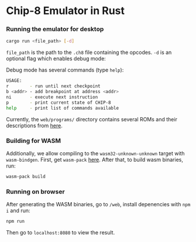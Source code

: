 # Chip-8 Emulator in Rust

### Running the emulator for desktop
```bash
cargo run <file_path> [-d]
```
`file_path` is the path to the `.ch8` file containing the opcodes.
`-d` is an optional flag which enables debug mode:

Debug mode has several commands (type `help`):

```bash
USAGE: 
r        - run until next checkpoint
b <addr> - add breakpoint at address <addr>
ni       - execute next instruction
p        - print current state of CHIP-8
help     - print list of commands available
```

Currently, the `web/programs/` directory contains several ROMs and their descriptions from [here](https://github.com/kripod/chip8-roms).

### Building for WASM
Additionally, we allow compiling to the `wasm32-unknown-unknown` target with `wasm-bindgen`. First, get `wasm-pack` [here](https://rustwasm.github.io/wasm-pack/installer/). After that, to build wasm binaries, run:

```bash
wasm-pack build
```

### Running on browser
After generating the WASM binaries, go to `/web`, install depenencies with `npm i` and run:

```bash
npm run
```

Then go to `localhost:8080` to view the result.
